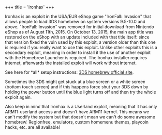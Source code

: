 +++
title = 'Ironhax'
+++

Ironhax is an exploit in the USA/EUR eShop game "IronFall: Invasion"
that allows people to load 3DS homebrew on system versions 9.5-10.0 and
above. "IronFall: Invasion" was removed for initial download from
Nintendo eShop as of August 11th, 2015. On October 13, 2015, the main
app title was restored on the eShop with an update included with that
title itself: since that version fixed the vuln used by this exploit, a
version older than this one is required if you really want to use this
exploit. Unlike other exploits this is a secondary exploit, meaning in
order to install it the use of another exploit with the Homebrew
Launcher is required. The Ironhax installer requires internet,
afterwards the installed exploit will work without internet.

See here for \*all\* setup instructions: [3DS homebrew official
site](http://smealum.github.io/3ds/).

Sometimes the 3DS might get stuck at a blue screen or a white screen
(bottom touch screen) and if this happens force shut your 3DS down by
holding the power button until the blue light turns off and then try the
whole exploit again.

Also keep in mind that Ironhax is a Userland exploit, meaning that it
has only ARM11-userland access and doesn't have ARM11-kernel. This means
we can't modify the system but that doesn't mean we can't do some
awesome homebrew! Regionfree, emulators, custom homemenu themes,
playcoin hacks, etc. are all available!
